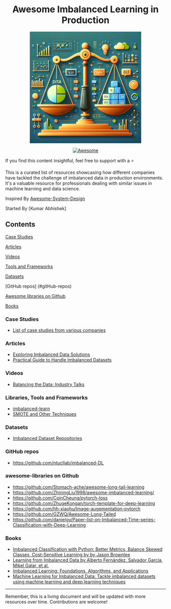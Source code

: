<div align="center">
   <h1> Awesome Imbalanced Learning in Production</h1>
</div>

<p align="center">
  <img src="logo.png" align="center" width="350">
</p>
<p align="center">
  <a href="https://github.com/sindresorhus/awesome">
    <img alt="Awesome" src="https://cdn.rawgit.com/sindresorhus/awesome/d7305f38d29fed78fa85652e3a63e154dd8e8829/media/badge.svg" />
  </a>
</p>

If you find this content insightful, feel free to support with a ⭐

This is a curated list of resources showcasing how different companies have tackled the challenge of imbalanced data in production environments. It's a valuable resource for professionals dealing with similar issues in machine learning and data science.

Inspired By [Awesome-System-Design](https://GitHub.com/madd86/awesome-system-design)

Started By [Kumar Abhishek]

## Contents

[Case Studies](#case-studies)

[Articles](#articles)

[Videos](#videos)

[Tools and Frameworks](#tools-and-frameworks)

[Datasets](#datasets)

[GitHub repos] (#gitHub-repos)

[Awesome libraries on Github](#awesome-libraries-on-Github)

[Books](#books)

### Case Studies

- [List of case studies from various companies]()

### Articles

- [Exploring Imbalanced Data Solutions](https://link-to-article)
- [Practical Guide to Handle Imbalanced Datasets](https://link-to-article)

### Videos

- [Balancing the Data: Industry Talks](https://link-to-video)

### Libraries, Tools and Frameworks

- [imbalanced-learn]([https://link-to-tool](https://imbalanced-learn.org/))
- [SMOTE and Other Techniques](https://link-to-tool)

### Datasets

- [Imbalanced Dataset Repositories](https://link-to-dataset)

### GitHub repos

- https://github.com/ntucllab/imbalanced-DL

### awesome-libraries on Github

- https://github.com/Stomach-ache/awesome-long-tail-learning
- https://github.com/ZhiningLiu1998/awesome-imbalanced-learning/
- https://github.com/CoinCheung/pytorch-loss
- https://github.com/ZhugeKongan/torch-template-for-deep-learning
- https://github.com/hh-xiaohu/Image-augementation-pytorch
- https://github.com/GZWQ/Awesome-Long-Tailed
- https://github.com/danielgy/Paper-list-on-Imbalanced-Time-series-Classification-with-Deep-Learning


### Books
- [Imbalanced Classification with Python: Better Metrics, Balance Skewed Classes, Cost-Sensitive Learning by by Jason Brownlee](https://www.amazon.com/Imbalanced-Classification-Python-Cost-Sensitive-Learning/dp/B09FP165TZ/)
- [Learning from Imbalanced Data by Alberto Fernández, Salvador García, Mikel Galar, et al. ](https://www.amazon.com/Learning-Imbalanced-Data-Alberto-Fern%C3%A1ndez-ebook/dp/B07FM9PLWN/)
- [Imbalanced Learning: Foundations, Algorithms, and Applications](https://www.amazon.com/Imbalanced-Learning-Foundations-Algorithms-Applications-ebook/dp/B00DAB28YM)
- [Machine Learning for Imbalanced Data: Tackle imbalanced datasets using machine learning and deep learning techniques](https://www.amazon.com/Machine-Learning-Imbalanced-Data-imbalanced/dp/1801070830/)

---

Remember, this is a living document and will be updated with more resources over time. Contributions are welcome!
